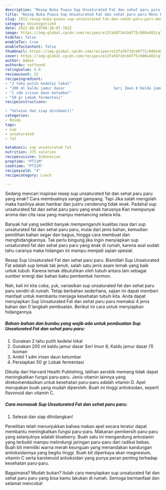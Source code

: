 ```yaml
---
description: "Resep Buka Puasa Sup Unsaturated Fat dan sehat paru paru Menu Buka Puas"
title: "Resep Buka Puasa Sup Unsaturated Fat dan sehat paru paru Menu Buka Puas"
slug: 1912-resep-buka-puasa-sup-unsaturated-fat-dan-sehat-paru-paru-menu-buka-puas
category: Uncategorized
date: 2022-06-03T08:38:07.762Z
image: https://img-global.cpcdn.com/recipes/e13fa5873dcb6f75/680x482cq70/sup-unsaturated-fat-dan-sehat-paru-paru-foto-resep-utama.jpg
hideToc: false
enableToc: true
enableTocContent: false
thumbnail: https://img-global.cpcdn.com/recipes/e13fa5873dcb6f75/680x482cq70/sup-unsaturated-fat-dan-sehat-paru-paru-foto-resep-utama.jpg
cover: https://img-global.cpcdn.com/recipes/e13fa5873dcb6f75/680x482cq70/sup-unsaturated-fat-dan-sehat-paru-paru-foto-resep-utama.jpg
author: Admin
authorAv: notfound
ratingvalue: 4.8
reviewcount: 22
recipeingredient:
- "2 tahu putih kedelai lokal"
- "200 ml kaldu jamur dasar                      Seri Imun 8 Kaldu jamur dasar 1 Isoman"
- "1 sdm irisan daun ketumbar"
- "50 gr Lobak fermentasi"
recipeinstructions:

- "Selesai dan siap dinikmati!"
categories:
- Resep
tags:
- sup
- unsaturated
- fat

katakunci: sup unsaturated fat 
nutrition: 275 calories
recipecuisine: Indonesian
preptime: "PT11M"
cooktime: "PT31M"
recipeyield: "4"
recipecategory: Lunch

---
```



Sedang mencari inspirasi resep sup unsaturated fat dan sehat paru paru yang enak? Cara membuatnya sangat gampang. Tapi Jika salah mengolah maka hasilnya akan hambar dan justru cenderung tidak enak. Padahal sup unsaturated fat dan sehat paru paru yang enak harusnya Kan mempunyai aroma dan cita rasa yang mampu memancing selera kita.


Banyak hal yang sedikit banyak mempengaruhi kualitas rasa dari sup unsaturated fat dan sehat paru paru, mulai dari jenis bahan, kemudian pemilihan bahan segar dan bagus, hingga cara membuat dan menghidangkannya. Tak perlu bingung jika ingin menyiapkan sup unsaturated fat dan sehat paru paru yang enak di rumah, karena asal sudah tahu caranya maka hidangan ini mampu menjadi sajian spesial.

Resep Sup Unsaturated Fat dan sehat paru paru. Bismillah Sup Unsaturated Fat adalah sup lemak tak jenuh, salah satu jenis asam lemak yang baik untuk tubuh. Karena lemak dibutuhkan oleh tubuh antara lain sebagai sumber energi dan bahan baku pembentuk hormon.


Nah, kali ini kita coba, yuk, variasikan sup unsaturated fat dan sehat paru paru sendiri di rumah. Tetap berbahan sederhana, sajian ini dapat memberi manfaat untuk membantu menjaga kesehatan tubuh kita. Anda dapat menyiapkan Sup Unsaturated Fat dan sehat paru paru memakai 4 jenis bahan dan 0 langkah pembuatan. Berikut ini cara untuk menyiapkan hidangannya.

<!--inarticleads1-->

##### Bahan-bahan dan bumbu yang wajib ada untuk pembuatan Sup Unsaturated Fat dan sehat paru paru:

1. Gunakan 2 tahu putih kedelai lokal
1. Gunakan 200 ml kaldu jamur dasar                      Seri Imun 8; Kaldu jamur dasar (1) Isoman
1. Ambil 1 sdm irisan daun ketumbar
1. Persiapkan 50 gr Lobak fermentasi


Dikutip dari Harvard Health Publishing, latihan aerobik memang tidak dapat meningkatkan fungsi paru-paru. Jenis vitamin lainnya yang direkomendasikan untuk kesehatan paru-paru adalah vitamin D. Apel merupakan buah yang mudah diperoleh. Buah ini tinggi antioksidan, seperti flavonoid dan vitamin C. 

<!--inarticleads2-->

##### Cara memasak Sup Unsaturated Fat dan sehat paru paru:


1. Selesai dan siap dihidangkan!

Penelitian telah menunjukkan bahwa makan apel secara teratur dapat membantu meningkatkan fungsi paru-paru. Makanan pembersih paru-paru yang selanjutnya adalah blueberry. Buah satu ini mengandung antosianin yang terbukti mampu melindungi jaringan paru-paru dari radikal bebas. Buah bit memiliki warna merah keunguan yang menandakan kandungan antioksidannya yang begitu tinggi. Buah bit diperkaya akan magnesium, vitamin C serta karotenoid antioksidan yang punya peran penting terhadap kesehatan paru-paru. 

Bagaimana? Mudah bukan? Itulah cara menyiapkan sup unsaturated fat dan sehat paru paru yang bisa kamu lakukan di rumah. Semoga bermanfaat dan selamat mencoba!
